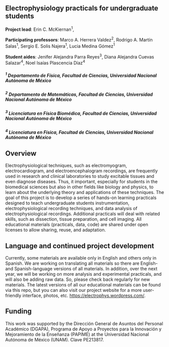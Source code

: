 ## Electrophysiology practicals for undergraduate students

<strong>Project lead</strong>: Erin C. McKiernan<sup>1</sup>, 

<strong>Participating professors</strong>: Marco A. Herrera Valdez<sup>2</sup>, Rodrigo A. Martín Salas<sup>1</sup>, Sergio E. Solis Najera<sup>1</sup>, Lucia Medina Gómez<sup>1</sup>

<strong>Student aides</strong>: Jenifer Alejandra Parra Reyes<sup>3</sup>, Diana Alejandra Cuevas Salazar<sup>4</sup>, Noel Isaías Plascencia Díaz<sup>4</sup> 

##### <sup>1</sup> Departamento de Física, Facultad de Ciencias, Universidad Nacional Autónoma de México
##### <sup>2</sup> Departamento de Matemáticas, Facultad de Ciencias, Universidad Nacional Autónoma de México
##### <sup>3</sup> Licenciatura en Física Biomédica, Facultad de Ciencias, Universidad Nacional Autónoma de México
##### <sup>4</sup> Licenciatura en Física, Facultad de Ciencias, Universidad Nacional Autónoma de México

## Overview

Electrophysiological techniques, such as electromyogram, electrocardiogram, and electroencephalogram recordings, are frequently used in research and clinical laboratories to study excitable tissues and even diagnose diseases. Thus, it important, especially for students in the biomedical sciences but also in other fields like biology and physics, to learn about the underlying theory and applications of these techniques. The goal of this project is to develop a series of hands-on learning practicals designed to teach undergraduate students instrumentation, electrophysiological recording techniques, and data analysis of electrophysiological recordings. Additional practicals will deal with related skills, such as dissection, tissue preparation, and cell imaging. All educational materials (practicals, data, code) are shared under open licenses to allow sharing, reuse, and adaptation. 

## Language and continued project development

Currently, some materials are available only in English and others only in Spanish. We are working on translating all materials so there are English- and Spanish-language versions of all materials. In addition, over the next year, we will be working on more analysis and experimental practicals, and will also be adding raw data. So, please check back regularly for new materials. The latest versions of all our educational materials can be found via this repo, but you can also visit our project website for a more user-friendly interface, photos, etc. https://electrophys.wordpress.com/.

## Funding 

This work was supported by the Dirección General de Asuntos del Personal Académico (DGAPA), Programa de Apoyo a Proyectos para la Innovación y Mejoramiento de la Enseñanza (PAPIME) at the Universidad Nacional Autónoma de México (UNAM). Clave  PE213817.
